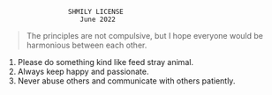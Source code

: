                     SHMILY LICENSE 
                       June 2022

> The principles are not compulsive, but I hope everyone would be harmonious between each other.

1. Please do something kind like feed stray animal.
2. Always keep happy and passionate.
3. Never abuse others and communicate with others patiently.

